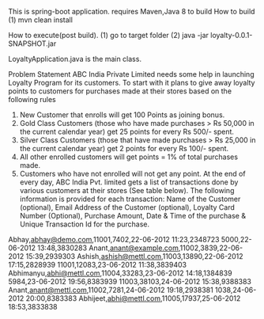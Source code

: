 This is spring-boot application. requires Maven,Java 8 to build
How to build
(1) mvn clean install

How to execute(post build).
(1) go to target folder
(2) java -jar loyalty-0.0.1-SNAPSHOT.jar 

LoyaltyApplication.java is the main class.

Problem Statement
ABC India Private Limited needs some help in launching Loyalty Program for its customers. To start with
it plans to give away loyalty points to customers for purchases made at their stores based on the
following rules
1. New Customer that enrolls will get 100 Points as joining bonus.
2. Gold Class Customers (those who have made purchases > Rs 50,000 in the current calendar year)
get 25 points for every Rs 500/- spent.
3. Silver Class Customers (those that have made purchases > Rs 25,000 in the current calendar year)
get 2 points for every Rs 100/- spent.
4. All other enrolled customers will get points = 1% of total purchases made.
5. Customers who have not enrolled will not get any point.
At the end of every day, ABC India Pvt. limited gets a list of transactions done by various customers at
their stores (See table below). The following information is provided for each transaction: Name of the
Customer (optional), Email Address of the Customer (optional), Loyalty Card Number (Optional),
Purchase Amount, Date & Time of the purchase & Unique Transaction Id for the purchase.

Abhay,abhay@demo.com,11001,7402,22-06-2012 11:23,2348723
5000,22-06-2012 13:48,3830283
Anant,anant@example.com,11002,3839,22-06-2012 15:39,2939303
Ashish,ashish@mettl.com,11003,13890,22-06-2012 17:15,2828939
11001,12083,23-06-2012 11:38,3839403
Abhimanyu,abhi@mettl.com,11004,33283,23-06-2012 14:18,1384839
5984,23-06-2012 19:56,8383939
11003,38103,24-06-2012 15:38,9388383
Anant,anant@mettl.com,11002,7281,24-06-2012 19:18,2938381
1038,24-06-2012 20:00,8383383
Abhijeet,abhi@mettl.com,11005,17937,25-06-2012 18:53,3833838
